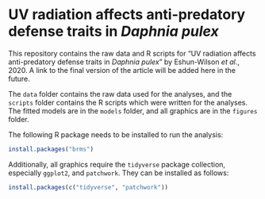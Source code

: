 UV radiation affects anti-predatory defense traits in *Daphnia pulex*
================

This repository contains the raw data and R scripts for “UV radiation
affects anti-predatory defense traits in *Daphnia pulex*” by
Eshun-Wilson *et al.*, 2020. A link to the final version of the article
will be added here in the future.

The `data` folder contains the raw data used for the analyses, and the
`scripts` folder contains the R scripts which were written for the
analyses. The fitted models are in the `models` folder, and all graphics
are in the `figures` folder.

The following R package needs to be installed to run the analysis:

``` r
install.packages("brms")
```

Additionally, all graphics require the `tidyverse` package collection,
especially `ggplot2`, and `patchwork`. They can be installed as follows:

``` r
install.packages(c("tidyverse", "patchwork"))
```
